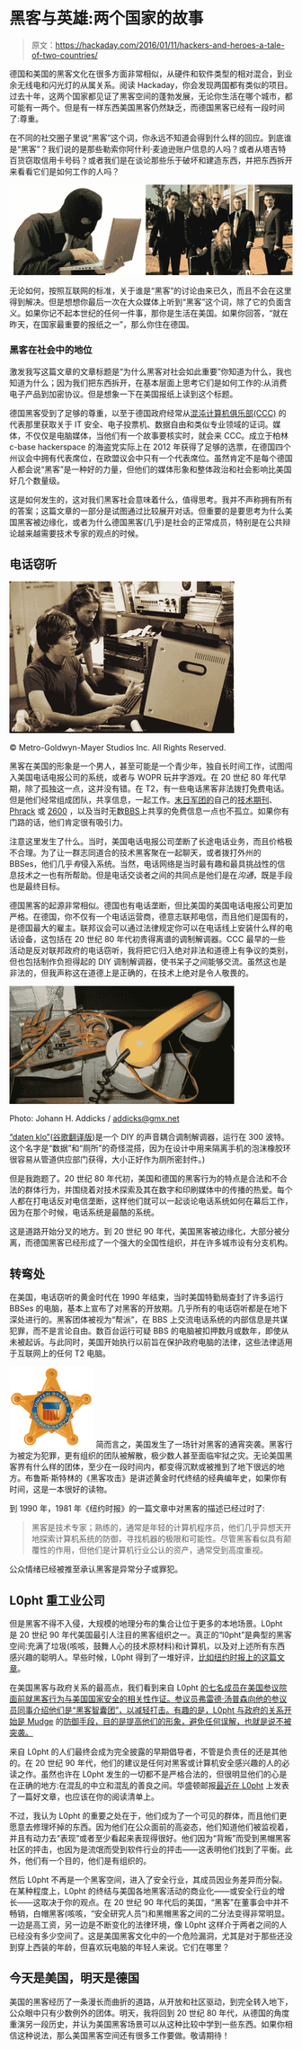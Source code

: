 # 黑客与英雄:两个国家的故事

> 原文：<https://hackaday.com/2016/01/11/hackers-and-heroes-a-tale-of-two-countries/>

德国和美国的黑客文化在很多方面非常相似，从硬件和软件类型的相对混合，到业余无线电和闪光灯的从属关系。阅读 Hackaday，你会发现两国都有类似的项目。过去十年，这两个国家都见证了黑客空间的蓬勃发展，无论你生活在哪个城市，都可能有一两个。但是有一样东西美国黑客仍然缺乏，而德国黑客已经有一段时间了:尊重。

在不同的社交圈子里说“黑客”这个词，你永远不知道会得到什么样的回应。到底谁是“黑客”？我们说的是那些勒索你阿什利·麦迪逊账户信息的人吗？或者从塔吉特百货窃取信用卡号码？或者我们是在谈论那些乐于破坏和建造东西，并把东西拆开来看看它们是如何工作的人吗？

[![hacker_montage](img/30380b3c18a00a5a90e4e8360d4cb101.png)](https://hackaday.com/wp-content/uploads/2016/01/hacker_montage.png)

无论如何，按照互联网的标准，关于谁是“黑客”的讨论由来已久，而且不会在这里得到解决。但是想想你最后一次在大众媒体上听到“黑客”这个词，除了它的负面含义。如果你记不起本世纪的任何一件事，那你是生活在美国。如果你回答，“就在昨天，在国家最重要的报纸之一”，那么你住在德国。

### 黑客在社会中的地位

激发我写这篇文章的文章标题是“为什么黑客对社会如此重要”你知道为什么，我也知道为什么；因为我们把东西拆开，在基本层面上思考它们是如何工作的:从消费电子产品到加密协议。但是想象一下在美国报纸上读到这个标题。

德国黑客受到了足够的尊重，以至于德国政府经常从[混沌计算机俱乐部(CCC)](http://ccc.de/en) 的代表那里获取关于 IT 安全、电子投票机、数据自由和类似专业领域的证词。媒体，不仅仅是电脑媒体，当他们有一个故事要核实时，就会来 CCC。成立于柏林 c-base hackerspace 的海盗党实际上在 2012 年获得了足够的选票，在德国四个州议会中拥有代表席位，在欧盟议会中只有一个代表席位。虽然肯定不是每个德国人都会说“黑客”是一种好的力量，但他们的媒体形象和整体政治和社会影响比美国好几个数量级。

这是如何发生的，这对我们黑客社会意味着什么，值得思考。我并不声称拥有所有的答案；这篇文章的一部分是试图通过比较展开对话。但重要的是要思考为什么美国黑客被边缘化，或者为什么德国黑客(几乎)是社会的正常成员，特别是在公共辩论越来越需要技术专家的观点的时候。

## 电话窃听

[![ © Metro-Goldwyn-Mayer Studios Inc. All Rights Reserved. ](img/534d5268935427cae702a6872524383a.png)](https://hackaday.com/wp-content/uploads/2016/01/war_games.jpg)

© Metro-Goldwyn-Mayer Studios Inc. All Rights Reserved.

黑客在美国的形象是一个男人，甚至可能是一个青少年，独自长时间工作，试图闯入美国电话电报公司的系统，或者与 WOPR 玩井字游戏。在 20 世纪 80 年代早期，除了孤独这一点，这并没有错。在 T2，有一些电话黑客非法拨打免费电话。但是他们经常组成团队，共享信息，一起工作。[末日军团的](https://en.wikipedia.org/wiki/Legion_of_Doom_%28hacking%29)自己的[技术期刊](http://www.textfiles.com/magazines/LOD/)、 [Phrack](http://phrack.org/) 或 [2600](http://www.2600.com/) ，以及当时无数[BBS](https://en.wikipedia.org/wiki/Bulletin_board_system)上共享的免费信息一点也不孤立。如果你有门路的话，他们肯定很有吸引力。

注意这里发生了什么。当时，美国电话电报公司垄断了长途电话业务，而且价格极不合理。为了让一群志同道合的技术黑客聚在一起聊天，或者拨打外州的 BBSes，他们几乎*有*侵入系统。当然，电话网络是当时最有趣和最具挑战性的信息技术之一也有所帮助。但是电话交谈者之间的共同点是他们是在*沟通*，既是手段也是最终目标。

德国黑客的起源非常相似。德国也有电话垄断，但比美国的美国电话电报公司更加严格。在德国，你不仅有一个电话运营商，德意志联邦电信，而且他们是国有的，是德国最大的雇主。联邦议会可以通过法律规定你可以在电话线上安装什么样的电话设备，这包括在 20 世纪 80 年代初贵得离谱的调制解调器。CCC 最早的一些活动是反对联邦政府的电话窃听，我将把它归入绝对非法和道德上有争议的类别，但也包括制作负担得起的 DIY 调制解调器，使书呆子之间能够交流。虽然这也是非法的，但我声称这在道德上是正确的，在技术上绝对是令人敬畏的。

[![Photo: Johann H. Addicks / addicks@gmx.net](img/2e1191c73b99e88abf881c12715dddb8.png)](https://hackaday.com/wp-content/uploads/2016/01/akustikkoppler_ccc_datenklo.jpg)

Photo: Johann H. Addicks / addicks@gmx.net

[“daten klo”](http://www.offiziere.ch/trust-us/habi1/097_datenklo.html)([谷歌翻译版](https://translate.google.com/translate?sl=auto&tl=en&js=y&prev=_t&hl=en&ie=UTF-8&u=http%3A%2F%2Fwww.offiziere.ch%2Ftrust-us%2Fhabi1%2F097_datenklo.html&edit-text=&act=url))是一个 DIY 的声音耦合调制解调器，运行在 300 波特。这个名字是“数据”和“厕所”的奇怪混搭，因为在设计中用来隔离手机的泡沫橡胶环很容易从管道供应部门获得，大小正好作为厕所密封件。)

但是我跑题了。20 世纪 80 年代初，美国和德国的黑客行为的特点是合法和不合法的群体行为，并围绕着对技术探索及其在数字和印刷媒体中的传播的热爱。每个人都在打电话反对电信垄断，这样他们就可以一起谈论电话系统如何在幕后工作，因为在那个时候，电话系统是最酷的系统。

这是道路开始分叉的地方。到 20 世纪 90 年代，美国黑客被边缘化，大部分被分离，而德国黑客已经形成了一个强大的全国性组织，并在许多城市设有分支机构。

## 转弯处

在美国，电话窃听的黄金时代在 1990 年结束，当时美国特勤局查封了许多运行 BBSes 的电脑，基本上宣布了对黑客的开放期。几乎所有的电话窃听都是在地下深处进行的。黑客团体被视为“帮派”，在 BBS 上交流电话系统的内部信息是共谋犯罪，而不是言论自由。数百台运行可疑 BBS 的电脑被扣押数月或数年，即使从未被起诉。与此同时，美国开始执行以前旨在保护政府电脑的法律，这些法律适用于互联网上的任何 T2 电脑。

[![US-SecretService-StarLogo](img/e12873b827b7d003415dc7bec0487e1a.png)](https://hackaday.com/wp-content/uploads/2016/01/us-secretservice-starlogo.png) 简而言之，美国发生了一场针对黑客的通宵突袭。黑客行为被定为犯罪，更有组织的团队被解散，极少数人甚至面临牢狱之灾。无论美国黑客界有什么样的团体，至少在一段时间内，都变得沉默或被推到了地下很远的地方。布鲁斯·斯特林的《黑客攻击》是讲述黄金时代终结的经典编年史，如果你有时间，这是一本很好的读物。

到 1990 年，1981 年《纽约时报》的一篇文章中对黑客的描述已经过时了:

> 黑客是技术专家；熟练的，通常是年轻的计算机程序员，他们几乎异想天开地探索计算机系统的防御，寻找机器的极限和可能性。尽管黑客看似具有颠覆性的作用，但他们是计算机行业公认的资产，通常受到高度重视。

公众情绪已经被推至承认黑客是异常分子或罪犯。

## L0pht 重工业公司

但是黑客不得不入侵，大规模的地理分布的集合让位于更多的本地场景。L0pht 是 20 世纪 90 年代美国最引人注目的黑客组织之一。真正的“l0pht”是典型的黑客空间:充满了垃圾(咳咳，鼓舞人心的技术原材料)和计算机，以及对上述所有东西感兴趣的聪明人。早些时候，L0pht 得到了一堆好评，[比如纽约时报上的这篇文章](http://www.nytimes.com/1999/10/03/magazine/hack-counterhack.html?scp=2&sq=l0pht%20heavy&st=cse)。

在美国黑客与政府关系的最高点，我们看到来自 L0pht [的七名成员在美国参议院面前就黑客行为与美国国家安全的相关性作证。参议员弗雷德·汤普森向他的参议员同事介绍他们是“黑客智囊团”，以减轻打击。有趣的是，L0pht 与政府的关系开始是 Mudge](https://www.youtube.com/watch?v=VVJldn_MmMY) 的[防御手段，目的是提高他们的形象，避免任何误解，也就是说不被突袭。](https://www.youtube.com/watch?v=axnWyPEly84&t=11m42s)

来自 L0pht 的人们最终会成为完全披露的早期倡导者，不管是负责任的还是其他的。在 20 世纪 90 年代，他们的建议是任何对黑客或计算机安全感兴趣的人的必读之作。虽然也许在 L0pht 发生的一切都不是严格合法的，但很明显他们的心是在正确的地方:在混乱的中立和混乱的善良之间。华盛顿邮报[最近在 L0pht](http://www.washingtonpost.com/sf/business/2015/06/22/net-of-insecurity-part-3/) 上发表了一篇好文章，也应该在你的阅读清单上。

不过，我认为 L0pht 的重要之处在于，他们成为了一个可见的群体，而且他们更愿意去修理坏掉的东西。因为他们在公众面前的高姿态，他们知道他们被监视着，并且有动力去“表现”或者至少看起来表现得很好。他们因为“背叛”而受到黑帽黑客社区的抨击，也因为是流氓而受到软件行业的抨击——这表明他们找到了平衡。此外，他们有一个目的，他们是有组织的。

然后 L0pht 不再是一个黑客空间，进入了安全行业，其成员因业务差异而分裂。在某种程度上，L0pht 的终结与美国各地黑客活动的商业化——或安全行业的增长——这取决于你的观点。在 20 世纪 90 年代后的美国，“黑客”在董事会中并不畅销，白帽黑客(咳咳，“安全研究人员”)和黑帽黑客之间的二分法变得非常明显。一边是高工资，另一边是不断变化的法律环境，像 L0pht 这样介于两者之间的人已经没有多少空间了。这是美国黑客文化中的一个危险漏洞，尤其是对于那些还没到穿上西装的年龄，但喜欢玩电脑的年轻人来说。它们在哪里？

## 今天是美国，明天是德国

美国的黑客经历了一条漫长而曲折的道路，从开放和社区驱动，到完全转入地下，公众眼中只有少数例外的团体。明天，我将回到 20 世纪 80 年代，从德国的角度重演另一段历史，并认为美国黑客场景可以从这种比较中学到一些东西。如果你相信这种说法，那么美国黑客空间还有很多工作要做。敬请期待！